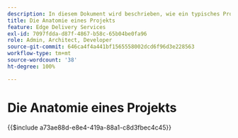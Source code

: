 ```yaml
---
description: In diesem Dokument wird beschrieben, wie ein typisches Projekt aus Code-Sicht aussehen sollte. Machen Sie sich vor dem Lesen dieses Dokuments mit dem Dokument „Erste Schritte – Entwicklertutorial“ vertraut.
title: Die Anatomie eines Projekts
feature: Edge Delivery Services
exl-id: 7097fdda-d87f-4867-b58c-65b04be0fa96
role: Admin, Architect, Developer
source-git-commit: 646ca4f4a441bf1565558002dcd6f96d3e228563
workflow-type: tm+mt
source-wordcount: '38'
ht-degree: 100%

---
```


# Die Anatomie eines Projekts

{{$include a73ae88d-e8e4-419a-88a1-c8d3fbec4c45}}
